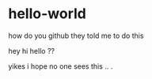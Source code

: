 # hello-world
how do you github they told me to do this

hey hi hello ??

yikes i hope no one sees this 
.. .
